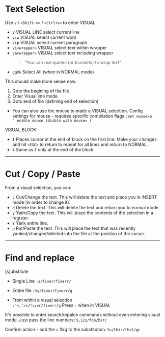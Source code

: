# Text Selection

Use `v` / `<Shift-v>` / `<Ctrl+v>` to enter VISUAL

- `V` VISUAL LINE select current line
- `viw` VISUAL select current word
- `vip` VISUAL select current paragraph
- `vi<wrapper>` VISUAL select text within wrapper
- `va<wrapper>` VISUAL select text including wrapper
  > "You can use quotes (or brackets) to wrap text"
- `ggVG` Select All (when in NORMAL mode)

This should make more sense now. 
  1. Goto the begining of the file
  2. Enter Visual line mode
  3. Goto end of file (defining end of selection)

- You can also use the mouse to made a VISUAL selection.
  Config settings for mouse - requires specific compliation flags
  `:set mouse=a				" enable mouse (disble with mouse= )`

VISUAL BLOCK

- `I` Places cursor at the end of block on the first line.
  Make your changes and hit `<ESC>` to return to repeat for all lines
  and return to NORMAL.
- `A` Same as `I` only at the end of the block

---

# Cut / Copy / Paste

From a visual selection, you can:

- `c`   Cut/Change the text. This will delete the text and
        place you in INSERT mode (in order to change it).
- `d`   Delete the text. This will delete the text and
        return you to normal mode.
- `y`   Yank/Copy the text. This will place the contents of the
        selection in a register.
- `Y`   Yank entire line.
- `p`   Put/Paste the text. This will place the text that was recently
        yanked/changed/deleted into the file at the position of the cursor.

---

# Find and replace

[s]ubstitute

- Single Line
  `:s/fiver/fiverr/`

- Entire file
  `:%s/fiver/fiverr/g`

- From within a visual selection  
  `:'<,'>s/fiver/fiverr/g`
  Press `:` when in VISUAL

It's possible to enter search/repalce commands without even
entering visual mode. Just pass the line numbers:
`9,12s/foo/bar/`

Confirm action - add the `c` flag to the substitution.
`%s/this/that/gc`

